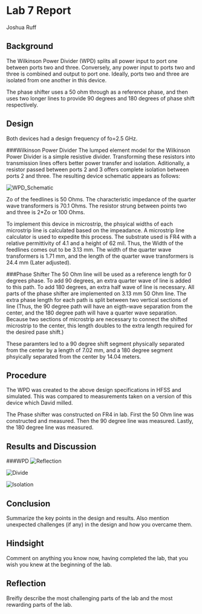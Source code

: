 # Lab 7 Report
Joshua Ruff

## Background
The Wilkinson Power Divider (WPD) splits all power input to port one between ports two and three. Conversely, any power input to ports two and three is combined and output to port one. Ideally, ports two and three are isolated from one another in this device. 

The phase shifter uses a 50 ohm through as a reference phase, and then uses two longer lines to provide 90 degrees and 180 degrees of phase shift respectively. 

## Design
Both devices had a design frequency of fo=2.5 GHz. 

###Wilkinson Power Divider
The lumped element model for the Wilkinson Power Divider is a simple resistive divider. Transforming these resistors into transmission lines offers better power transfer and isolation. Aditionally, a resistor passed between ports 2 and 3 offers complete isolation between ports 2 and three. The resulting device schematic appears as follows: 

![WPD_Schematic](https://github.com/CourseReps/ECEN452-Spring2016/blob/master/Students/joshruff/Lab7/WPD.jpg)<br>

Zo of the feedlines is 50 Ohms. The characteristic impedance of the quarter wave transformers is 70.1 Ohms. The resistor strung between points two and three is 2*Zo or 100 Ohms. 

To implement this device in microstrip, the phsyical widths of each microstrip line is calculated based on the impeadance. A microstrip line calculator is used to expedite this process. The substrate used is FR4 with a relative permittivity of 4.1 and a height of 62 mil. Thus, the Width of the feedlines comes out to be 3.13 mm. The width of the quarter wave transformers is 1.71 mm, and the length of the quarter wave transformers is 24.4 mm (Later adjusted). 

###Phase Shifter
The 50 Ohm line will be used as a reference length for 0 degrees phase. To add 90 degrees, an extra quarter wave of line is added to this path. To add 180 degrees, an extra half wave of line is necessary. All parts of the phase shifter are implemented on 3.13 mm 50 Ohm line. The extra phase length for each path is split between two vertical sections of line (Thus, the 90 degree path will have an eigth-wave separation from the center, and the 180 degree path will have a quarter wave separation. Because two sections of microstrip are necessary to connect the shifted microstrip to the center, this length doubles to the extra length required for the desired pase shift.) 

These paramters led to a 90 degree shift segment physically separated from the center by a length of 7.02 mm, and a 180 degree segment phsyically separated from the center by 14.04 meters. 

## Procedure
The WPD was created to the above design specifications in HFSS and simulated. This was compared to measurements taken on a version of this device which David milled. 

The Phase shifter was constructed on FR4 in lab. First the 50 Ohm line was constructed and measured. Then the 90 degree line was measured. Lastly, the 180 degree line was measured.

## Results and Discussion
###WPD
![Reflection](https://github.com/CourseReps/ECEN452-Spring2016/blob/master/Students/joshruff/Lab7/Reflections.png)<br>

![Divide](https://github.com/CourseReps/ECEN452-Spring2016/blob/master/Students/joshruff/Lab7/Division.png)<br>

![Isolation](https://github.com/CourseReps/ECEN452-Spring2016/blob/master/Students/joshruff/Lab7/Isolation.png)<br>


## Conclusion
Summarize the key points in the design and results. Also mention unexpected challenges (if any) in the design and how you overcame them. 

## Hindsight
Comment on anything you know now, having completed the lab, that you wish you knew at the beginning of the lab.

## Reflection
Breifly describe the most challenging parts of the lab and the most rewarding parts of the lab.
